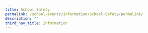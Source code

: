 ```yaml
---
title: School Safety
permalink: /school-events/Information/School-Safety/permalink/
description: ""
third_nav_title: Information
---
```

